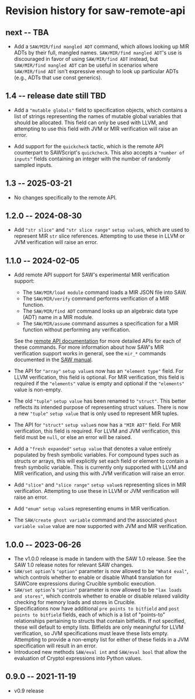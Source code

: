# Revision history for saw-remote-api

## next -- TBA

* Add a `SAW/MIR/find mangled ADT` command, which allows looking up MIR
  ADTs by their full, mangled names. `SAW/MIR/find mangled ADT`'s use is
  discouraged in favor of using `SAW/MIR/find ADT` instead, but `SAW/MIR/find
  mangled ADT` can be useful in scenarios where `SAW/MIR/find ADT` isn't
  expressive enough to look up particular ADTs (e.g., ADTs that use const
  generics).

## 1.4 -- release date still TBD

* Add a `"mutable globals"` field to specification objects, which contains a
  list of strings representing the names of mutable global variables that
  should be allocated. This field can only be used with LLVM, and attempting to
  use this field with JVM or MIR verification will raise an error.

* Add support for the `quickcheck` tactic, which is the remote API counterpart
  to SAWScript's `quickcheck`. This also accepts a `"number of inputs"` fields
  containing an integer with the number of randomly sampled inputs.

## 1.3 -- 2025-03-21

* No changes specifically to the remote API.

## 1.2.0 -- 2024-08-30

* Add `"str slice"` and `"str slice range"` `setup value`s, which are used to
  represent MIR `str` slice references. Attempting to use these in LLVM or JVM
  verification will raise an error.

## 1.1.0 -- 2024-02-05

* Add remote API support for SAW's experimental MIR verification support:

  * The `SAW/MIR/load module` command loads a MIR JSON file into SAW.
  * The `SAW/MIR/verify` command performs verification of a MIR function.
  * The `SAW/MIR/find ADT` command looks up an algebraic data type (ADT) name in
    a MIR module.
  * The `SAW/MIR/assume` command assumes a specification for a MIR function
    without performing any verification.

  See the [remote API
  documentation](https://github.com/GaloisInc/saw-script/blob/master/saw-server/docs/SAW.rst#sawmirload-module-command)
  for more detailed APIs for each of these commands. For more information about
  how SAW's MIR verification support works in general, see the `mir_*` commands
  documented in the [SAW
  manual](https://github.com/GaloisInc/saw-script/blob/master/doc/manual/manual.md).
* The API for `"array"` `setup value`s now has an `"element type"` field. For
  LLVM verification, this field is optional. For MIR verification, this field
  is required if the `"elements"` value is empty and optional if the
  `"elements"` value is non-empty.
* The old `"tuple"` `setup value` has been renamed to `"struct"`. This better
  reflects its intended purpose of representing struct values. There is now a
  new `"tuple"` `setup value` that is only used to represent MIR tuples.
* The API for `"struct"` `setup value`s now has a `"MIR ADT"` field. For
  MIR verification, this field is required. For LLVM and JVM verification,
  this field must be `null`, or else an error will be raised.
* Add a `"fresh expanded"` `setup value` that denotes a value entirely
  populated by fresh symbolic variables. For compound types such as structs or
  arrays, this will explicitly set each field or element to contain a fresh
  symbolic variable. This is currently only supported with LLVM and MIR
  verification, and using this with JVM verification will raise an error.
* Add `"slice"` and `"slice range"` `setup value`s representing slices in MIR
  verification. Attempting to use these in LLVM or JVM verification will raise
  an error.
* Add `"enum"` `setup value`s representing enums in MIR verification.
* The `SAW/create ghost variable` command and the associated
  `ghost variable value` value are now supported with JVM and MIR verification.

## 1.0.0 -- 2023-06-26

* The v1.0.0 release is made in tandem with the SAW 1.0 release. See the
  SAW 1.0 release notes for relevant SAW changes.
* `SAW/set option`'s `"option"` parameter is now allowed to be `"What4 eval"`,
  which controls whether to enable or disable What4 translation for SAWCore
  expressions during Crucible symbolic execution.
* `SAW/set option`'s `"option"` parameter is now allowed to be
  `"lax loads and stores"`, which controls whether to enable or disable relaxed
  validity checking for memory loads and stores in Crucible.
* Specifications now have additional `pre points to bitfield` and
  `post points to bitfield` fields, each of which is a list of "points-to"
  relationships pertaining to structs that contain bitfields. If not specified,
  these will default to empty lists. Bitfields are only meaningful for LLVM
  verification, so JVM specifications must leave these lists empty. Attempting
  to provide a non-empty list for either of these fields in a JVM specification
  will result in an error.
* Introduced new methods `SAW/eval int` and `SAW/eval bool` that allow the
  evaluation of Cryptol expressions into Python values.

## 0.9.0 -- 2021-11-19

* v0.9 release
